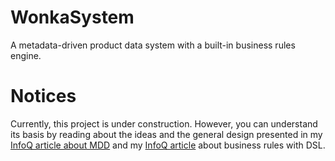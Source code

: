 # WonkaSystem
A metadata-driven product data system with a built-in business rules engine.

# Notices
Currently, this project is under construction.  However, you can understand its basis by reading about the 
ideas and the general design presented in my <a target="_blank" href="http://www.infoq.com/articles/metadata-and-agile">InfoQ article about MDD</a> and my <a target="_blank" href="https://www.infoq.com/articles/mdd-creating-user-friendly-dsl">InfoQ article</a> about business rules with DSL.



